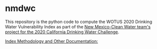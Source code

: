 # nmdwc

This repository is the python code to compute the WOTUS 2020  Drinking Water Vulnerability Index as part of the [New Mexico-Clean Water team's project for the 2020 California Drinking Water Challenge](https://github.com/NMWDI/NMWaterDataChallenge2020).


[Index Methodology and Other Documentation:](https://github.com/NMWDI/NMWaterDataChallenge2020/tree/master/DWV_Index)

